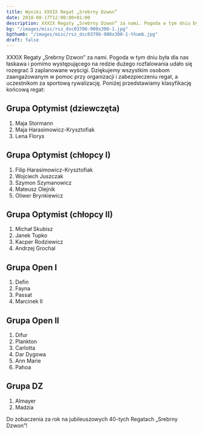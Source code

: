 ```yaml
---
title: Wyniki XXXIX Regat „Srebrny Dzwon”
date: 2018-08-17T12:00:00+01:00
description: XXXIX Regaty „Srebrny Dzwon” za nami. Pogoda w tym dniu była dla nas łaskawa. Udało się rozegrać 3 zaplanowane wyścigi. Klasyfikacja końcowa regat.
bg: "/images/misc/rsz_dsc03706-900x300-1.jpg"
bgthumb: "/images/misc/rsz_dsc03706-900x300-1-thumb.jpg"
draft: false
---
```


XXXIX Regaty „Srebrny Dzwon” za nami. Pogoda w tym dniu była dla nas łaskawa i pomimo występującego na redzie dużego rozfalowania udało się rozegrać 3 zaplanowane wyścigi. Dziękujemy wszystkim osobom zaangażowanym w pomoc przy organizacji i zabezpieczeniu regat, a uczestnikom za sportową rywalizację. Poniżej przedstawiamy klasyfikację końcową regat:

## Grupa Optymist (dziewczęta)

1. Maja Stormann
1. Maja Harasimowicz-Krysztofiak
1. Lena Florys

## Grupa Optymist (chłopcy I)
1. Filip Harasimowicz-Krysztofiak
1. Wojciech Juszczak
1. Szymon Szymanowicz
1. Mateusz Olejnik
1. Oliwer Brynkiewicz

## Grupa Optymist (chłopcy II)
1. Michał Skubisz
1. Janek Tupko
1. Kacper Rodziewicz
1. Andrzej Grochal

## Grupa Open I
1. Defin
1. Fayna
1. Passat
1. Marcinek II

## Grupa Open II
1. Difur
1. Plankton
1. Carlotta
1. Dar Dygowa
1. Ann Marie
1. Pahoa

## Grupa DZ
1. Almayer
1. Madzia

Do zobaczenia za rok na jubileuszowych 40-tych Regatach „Srebrny Dzwon”!